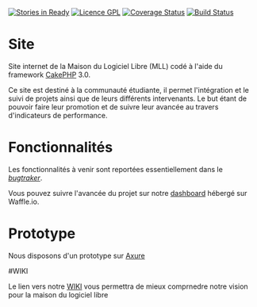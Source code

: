 [![Stories in Ready](https://badge.waffle.io/MaisonLogicielLibre/Website.svg?label=ready&title=Ready)](http://waffle.io/MaisonLogicielLibre/Website)
[![Licence GPL](http://img.shields.io/badge/license-GPL-green.svg)](http://www.gnu.org/licenses/quick-guide-gplv3.fr.html)
[![Coverage Status](https://coveralls.io/repos/MaisonLogicielLibre/Website/badge.svg?branch=develop&service=github)](https://coveralls.io/github/MaisonLogicielLibre/Website?branch=develop)
[![Build Status](https://travis-ci.org/MaisonLogicielLibre/Website.svg?branch=develop)](https://travis-ci.org/MaisonLogicielLibre/Website)

# Site
Site internet de la Maison du Logiciel Libre (MLL) codé à l'aide du framework [CakePHP](http://cakephp.org/) 3.0.

Ce site est destiné à la communauté étudiante, il permet l'intégration et le suivi de projets ainsi que de leurs différents intervenants. Le but étant de pouvoir faire leur promotion et de suivre leur avancée au travers d'indicateurs de performance.

# Fonctionnalités

Les fonctionnalités à venir sont reportées essentiellement dans le [*bugtraker*](https://github.com/MaisonLogicielLibre/TableauDeBord/issues).

Vous pouvez suivre l'avancée du projet sur notre [dashboard](https://waffle.io/MaisonLogicielLibre/Website) hébergé sur Waffle.io.

# Prototype

Nous disposons d'un prototype sur [Axure](http://nlw8u5.axshare.com/#p=dashboard)

#WIKI

Le lien vers notre [WIKI](http://wiki.maisonlogiciellibre.org/doku.php?id=en:start) vous permettra de mieux comprnedre notre vision pour la maison du logiciel libre 
